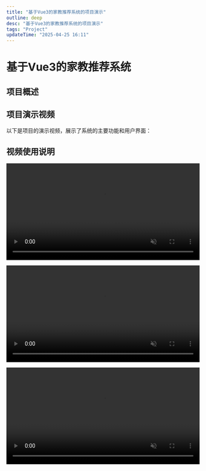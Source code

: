 ```yaml
---
title: "基于Vue3的家教推荐系统的项目演示"
outline: deep
desc: "基于Vue3的家教推荐系统的项目演示"
tags: "Project"
updateTime: "2025-04-25 16:11"
---
```




# 基于Vue3的家教推荐系统

## 项目概述


## 项目演示视频

以下是项目的演示视频，展示了系统的主要功能和用户界面：

## 视频使用说明




<video src ='./video/管理端演示.mp4 ' muted controls  width="100%"></video>


<video src="./video/家长端演示.mp4" muted controls width="100%"></video>

<!-- 循环播放 -->
<video src="./video/教师端演示.mp4" muted controls  width="100%"></video>



